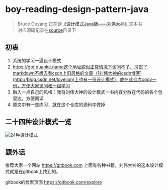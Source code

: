 # boy-reading-design-pattern-java
> Bruce Ouyang 正在读[《设计模式Java版——刘伟大神》](https://gof.quanke.name/)这本书  
> 对应源码记录在[source](source)目录下

## 初衷
1. 系统的学习一遍设计模式
2. https://gof.quanke.name这个地址貌似正常情况下访问不了，习惯了markdown不想去看csdn上旧风格的文章（[刘伟大神的csdn博客](http://blog.csdn.net/lovelion)上也有一份设计模式）,故在此仓库copy一份，方便大家访问和一起学习
3. 融入一点自己的风格：我将刘伟大神的设计模式一书内容分散在代码的各个包里边，方便阅读
4. 原文中有一些练习，就在这个仓库的源码中做掉

## 二十四种设计模式一览
![24种设计模式](http://upload-images.jianshu.io/upload_images/5792176-8708f103d9e62d2c.png?imageMogr2/auto-orient/strip%7CimageView2/2/w/1240)

## 题外话
推荐大家一个网站 https://gitbook.com 上面有各种书籍，刘伟大神的这本设计模式就是在gitbook上找到的。

gitbook的检索页面 https://gitbook.com/explore